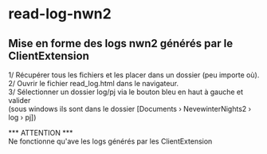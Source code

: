 # read-log-nwn2  
Mise en forme des logs nwn2 générés par le ClientExtension  
------------------------------------------------------------  

1/ Récupérer tous les fichiers et les placer dans un dossier (peu importe où).  
2/ Ouvrir le fichier read_log.html dans le navigateur.  
3/ Sélectionner un dossier log/pj via le bouton bleu en haut à gauche et valider  
(sous windows ils sont dans le dossier [Documents › NevewinterNights2 › log › pj])  
  
  
  
*** ATTENTION ***  
Ne fonctionne qu'ave les logs générés par les ClientExtension  
